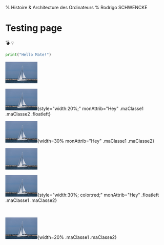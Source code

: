 % Histoire & Architecture des Ordinateurs
% Rodrigo SCHWENCKE

# Testing page

:bomb: :bulb:

```python
print("Hello Mate!")
```

![Bateau 1, NO clickable NO style/Attrib No Classe](img/bateau.jpg)

![Bateau 2, NO clickable AVEC style ET Classe](img/bateau.jpg){style="width:20%;" monAttrib="Hey" .maClasse1 .maClasse2 .floatleft}

![Bateau 3, NO clickable AVEC width](img/bateau.jpg){width=30% monAttrib="Hey" .maClasse1 .maClasse2}

[![Bateau 4, clickable NO style/Attrib NO Classe](img/bateau.jpg)](https://mersetbateaux.com/financer-achat-bateau/)

[![Bateau 5, clickable AVEC style ET Classes](img/bateau.jpg)](https://mersetbateaux.com/financer-achat-bateau/){style="width:30%; color:red;" monAttrib="Hey" .floatleft .maClasse1 .maClasse2}

<div style="clear:both;"></div>
<br/>

[![Bateau 6, clickable AVEC width](img/bateau.jpg)](https://mersetbateaux.com/financer-achat-bateau/){width=20% .maClasse1 .maClasse2}